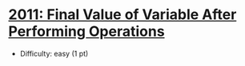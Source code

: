 # [2011: Final Value of Variable After Performing Operations](https://leetcode.com/problems/final-value-of-variable-after-performing-operations/)
- Difficulty: easy (1 pt)
        